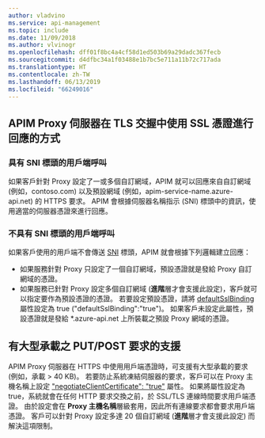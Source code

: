 ```yaml
---
author: vladvino
ms.service: api-management
ms.topic: include
ms.date: 11/09/2018
ms.author: vlvinogr
ms.openlocfilehash: dff01f8bc4a4cf58d1ed503b69a29dadc367fecb
ms.sourcegitcommit: d4dfbc34a1f03488e1b7bc5e711a11b72c717ada
ms.translationtype: HT
ms.contentlocale: zh-TW
ms.lasthandoff: 06/13/2019
ms.locfileid: "66249016"
---
```

## <a name="how-apim-proxy-server-responds-with-ssl-certificates-in-the-tls-handshake"></a>APIM Proxy 伺服器在 TLS 交握中使用 SSL 憑證進行回應的方式

### <a name="clients-calling-with-sni-header"></a>具有 SNI 標頭的用戶端呼叫
如果客戶針對 Proxy 設定了一或多個自訂網域，APIM 就可以回應來自自訂網域 (例如，contoso.com) 以及預設網域 (例如，apim-service-name.azure-api.net) 的 HTTPS 要求。 APIM 會根據伺服器名稱指示 (SNI) 標頭中的資訊，使用適當的伺服器憑證來進行回應。

### <a name="clients-calling-without-sni-header"></a>不具有 SNI 標頭的用戶端呼叫
如果客戶使用的用戶端不會傳送 [SNI](https://tools.ietf.org/html/rfc6066#section-3) 標頭，APIM 就會根據下列邏輯建立回應：

* 如果服務針對 Proxy 只設定了一個自訂網域，預設憑證就是發給 Proxy 自訂網域的憑證。
* 如果服務已針對 Proxy 設定多個自訂網域 (**進階**層才會支援此設定)，客戶就可以指定要作為預設憑證的憑證。 若要設定預設憑證，請將 [defaultSslBinding](https://docs.microsoft.com/rest/api/apimanagement/2019-01-01/apimanagementservice/createorupdate#hostnameconfiguration) 屬性設定為 true ("defaultSslBinding":"true")。 如果客戶未設定此屬性，預設憑證就是發給 *.azure-api.net 上所裝載之預設 Proxy 網域的憑證。

## <a name="support-for-putpost-request-with-large-payload"></a>有大型承載之 PUT/POST 要求的支援

APIM Proxy 伺服器在 HTTPS 中使用用戶端憑證時，可支援有大型承載的要求 (例如，承載 > 40 KB)。 若要防止系統凍結伺服器的要求，客戶可以在 Proxy 主機名稱上設定 ["negotiateClientCertificate": "true"](https://docs.microsoft.com/rest/api/apimanagement/2019-01-01/ApiManagementService/CreateOrUpdate#hostnameconfiguration) 屬性。 如果將屬性設定為 true，系統就會在任何 HTTP 要求交換之前，於 SSL/TLS 連線時間要求用戶端憑證。 由於設定會在 **Proxy 主機名稱**層級套用，因此所有連線要求都會要求用戶端憑證。 客戶可以針對 Proxy 設定多達 20 個自訂網域 (**進階**層才會支援此設定) 而解決這項限制。

